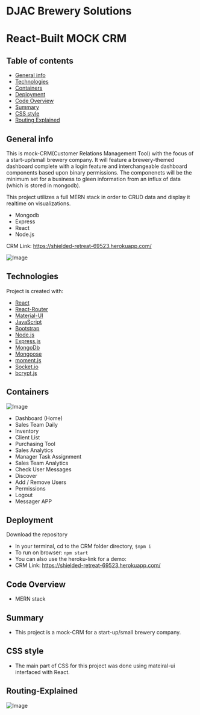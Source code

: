 # DJAC Brewery Solutions
# React-Built MOCK CRM 

## Table of contents

- [General info](#general-info)
- [Technologies](#Technologies)
- [Containers](#Containers)
- [Deployment](#Deployment)
- [Code Overview](#Code-Overview)
- [Summary](#Summary)
- [CSS style](#CSS-style)
- [Routing Explained](#Routing-Explained)


## General info

This is mock-CRM(Customer Relations Management Tool) with the focus of a start-up/small brewery company. It will feature a brewery-themed dashboard complete with a login feature and interchangeable dashboard components based upon binary permissions. The componenets will be the minimum set for a business to gleen information from an influx of data (which is stored in mongodb). 

This project utilizes a full MERN stack in order to CRUD data and display it realtime on visualizations. 
- Mongodb
- Express
- React
- Node.js

CRM Link: https://shielded-retreat-69523.herokuapp.com/

![Image](public/assets/images/loginScreen.png)

## Technologies

Project is created with:

- [React](https://reactjs.org/)
- [React-Router](https://reacttraining.com/react-router/)
- [Material-UI](https://material-ui.com/)
- [JavaScript](https://www.javascript.com/)
- [Bootstrap](https://getbootstrap.com/)
- [Node.js](https://nodejs.org/)
- [Express.js](https://expressjs.com/)
- [MongoDb](https://www.mongodb.com/)
- [Mongoose](https://mongoosejs.com/)
- [moment.js](https://momentjs.com/)
- [Socket.io](https://socket.io/)
- [bcrypt.js](https://www.npmjs.com/package/bcrypt)

## Containers

![Image](public/assets/images/Dashboard.png)

- Dashboard (Home)
- Sales Team Daily
- Inventory
- Client List
- Purchasing Tool
- Sales Analytics
- Manager Task Assignment
- Sales Team Analytics 
- Check User Messages
- Discover 
- Add / Remove Users
- Permissions
- Logout
- Messager APP

## Deployment

Download the repository

- In your terminal, cd to the CRM folder directory, `$npm i`
- To run on browser: `npm start`
- You can also use the heroku-link for a demo:
- CRM Link: https://shielded-retreat-69523.herokuapp.com/

## Code Overview

- MERN stack

## Summary

- This project is a mock-CRM for a start-up/small brewery company. 

## CSS style

- The main part of CSS for this project was done using mateiral-ui interfaced with React. 


## Routing-Explained

![Image](public/assets/images/Routing.PNG)


